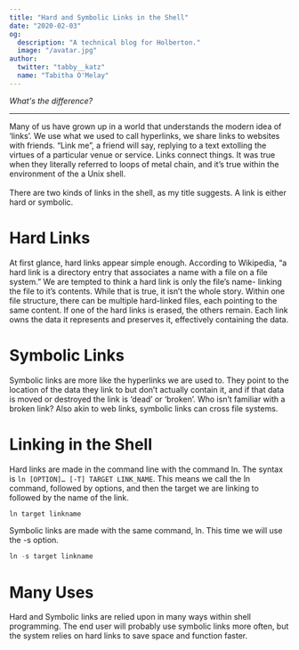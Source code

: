 ```yaml
---
title: "Hard and Symbolic Links in the Shell"
date: "2020-02-03"
og:
  description: "A technical blog for Holberton."
  image: "/avatar.jpg"
author:
  twitter: "tabby__katz"
  name: "Tabitha O'Melay"
---
```


_What's the difference?_

---

Many of us have grown up in a world that understands the modern idea of ‘links’. We use what we used to call hyperlinks, we share links to websites with friends. “Link me”, a friend will say, replying to a text extolling the virtues of a particular venue or service. Links connect things. It was true when they literally referred to loops of metal chain, and it’s true within the environment of the a Unix shell.
<br><br>
There are two kinds of links in the shell, as my title suggests. A link is either hard or symbolic.

# Hard Links

At first glance, hard links appear simple enough. According to Wikipedia, “a hard link is a directory entry that associates a name with a file on a file system.” We are tempted to think a hard link is only the file’s name- linking the file to it’s contents. While that is true, it isn’t the whole story. Within one file structure, there can be multiple hard-linked files, each pointing to the same content. If one of the hard links is erased, the others remain. Each link owns the data it represents and preserves it, effectively containing the data.

# Symbolic Links

Symbolic links are more like the hyperlinks we are used to. They point to the location of the data they link to but don’t actually contain it, and if that data is moved or destroyed the link is ‘dead’ or ‘broken’. Who isn’t familiar with a broken link? Also akin to web links, symbolic links can cross file systems.

# Linking in the Shell

Hard links are made in the command line with the command ln. The syntax is `ln [OPTION]… [-T] TARGET LINK_NAME`. This means we call the ln command, followed by options, and then the target we are linking to followed by the name of the link.


```js
ln target linkname
```
Symbolic links are made with the same command, ln. This time we will use the -s option.

```js
ln -s target linkname
```

# Many Uses

Hard and Symbolic links are relied upon in many ways within shell programming. The end user will probably use symbolic links more often, but the system relies on hard links to save space and function faster.

